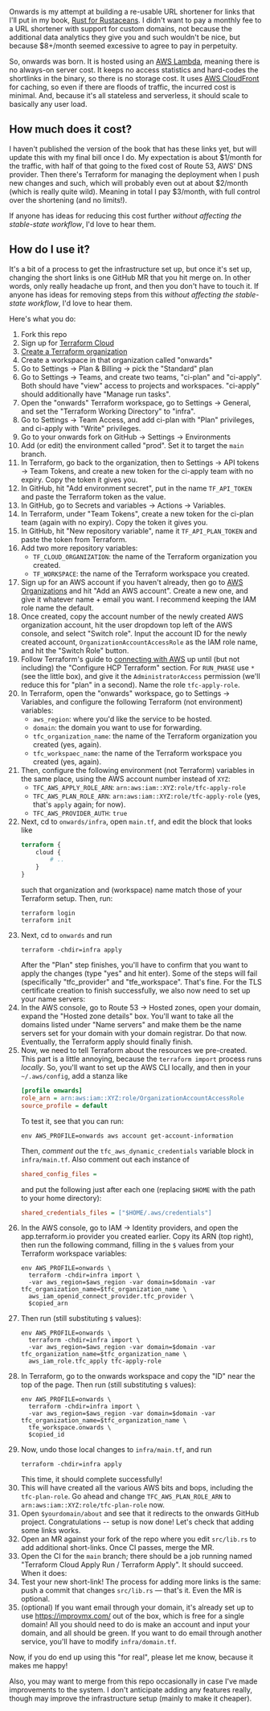 Onwards is my attempt at building a re-usable URL shortener for links
that I'll put in my book, [Rust for Rustaceans][r4r]. I didn't want to
pay a monthly fee to a URL shortener with support for custom domains,
not because the additional data analytics they give you and such
wouldn't be nice, but because $8+/month seemed excessive to agree to pay
in perpetuity.

So, onwards was born. It is hosted using an [AWS Lambda][lambda],
meaning there is no always-on server cost. It keeps no access statistics
and hard-codes the shortlinks in the binary, so there is no storage
cost. It uses [AWS CloudFront][cf] for caching, so even if there are
floods of traffic, the incurred cost is minimal. And, because it's all
stateless and serverless, it should scale to basically any user load.

## How much does it cost?

I haven't published the version of the book that has these links yet,
but will update this with my final bill once I do. My expectation is
about $1/month for the traffic, with half of that going to the fixed
cost of Route 53, AWS' DNS provider. Then there's Terraform for managing
the deployment when I push new changes and such, which will probably
even out at about $2/month (which is really quite wild). Meaning in
total I pay $3/month, with full control over the shortening (and no
limits!).

If anyone has ideas for reducing this cost further _without affecting
the stable-state workflow_, I'd love to hear them.

[r4r]: https://rust-for-rustaceans.com/
[lambda]: https://aws.amazon.com/lambda/
[cf]: https://aws.amazon.com/cloudfront/

## How do I use it?

It's a bit of a process to get the infrastructure set up, but once it's
set up, changing the short links is one GitHub MR that you hit merge on.
In other words, only really headache up front, and then you don't have
to touch it. If anyone has ideas for removing steps from this _without
affecting the stable-state workflow_, I'd love to hear them.

Here's what you do:

1. Fork this repo
1. Sign up for [Terraform Cloud](https://app.terraform.io/public/signup/account)
1. [Create a Terraform organization](https://app.terraform.io/app/organizations/new)
1. Create a workspace in that organization called "onwards"
1. Go to Settings -> Plan & Billing -> pick the "Standard" plan
1. Go to Settings -> Teams, and create two teams, "ci-plan" and
   "ci-apply". Both should have "view" access to projects and
   workspaces. "ci-apply" should additionally have "Manage run tasks".
1. Open the "onwards" Terraform workspace, go to Settings -> General,
   and set the "Terraform Working Directory" to "infra".
1. Go to Settings -> Team Access, and add ci-plan with "Plan"
   privileges, and ci-apply with "Write" privileges.
1. Go to your onwards fork on GitHub -> Settings -> Environments
1. Add (or edit) the environment called "prod". Set it to target the
   `main` branch.
1. In Terraform, go back to the organization, then to Settings -> API
   tokens -> Team Tokens, and create a new token for the ci-apply team
   with no expiry. Copy the token it gives you.
1. In GitHub, hit "Add environment secret", put in the name
    `TF_API_TOKEN` and paste the Terraform token as the value.
1. In GitHub, go to Secrets and variables -> Actions -> Variables.
1. In Terraform, under "Team Tokens", create a new token for the
   ci-plan team (again with no expiry). Copy the token it gives you.
1. In GitHub, hit "New repository variable", name it
   `TF_API_PLAN_TOKEN` and paste the token from Terraform.
1. Add two more repository variables:
   - `TF_CLOUD_ORGANIZATION`: the name of the Terraform organization you created.
   - `TF_WORKSPACE`: the name of the Terraform workspace you created.
1. Sign up for an AWS account if you haven't already, then go to [AWS
   Organizations](https://us-east-1.console.aws.amazon.com/organizations/v2/home/accounts)
   and hit "Add an AWS account". Create a new one, and give it whatever
   name + email you want. I recommend keeping the IAM role name the
   default.
1. Once created, copy the account number of the newly created AWS
   organization account, hit the user dropdown top left of the AWS
   console, and select "Switch role". Input the account ID for the newly
   created account, `OrganizationAccountAccessRole` as the IAM role
   name, and hit the "Switch Role" button.
1. Follow Terraform's guide to [connecting with AWS][tf-aws] up until
   (but not including) the "Configure HCP Terraform" section. For
   `RUN_PHASE` use `*` (see the little box), and give it the
   `AdministratorAccess` permission (we'll reduce this for "plan" in a
   second). Name the role `tfc-apply-role`.
1. In Terraform, open the "onwards" workspace, go to Settings ->
   Variables, and configure the following Terraform (not environment)
   variables:
   - `aws_region`: where you'd like the service to be hosted.
   - `domain`: the domain you want to use for forwarding.
   - `tfc_organization_name`: the name of the Terraform organization you created (yes, again).
   - `tfc_workspaec_name`: the name of the Terraform workspace you created (yes, again).
1. Then, configure the following environment (not Terraform) variables
   in the same place, using the AWS account number instead of `XYZ`:
   - `TFC_AWS_APPLY_ROLE_ARN`: `arn:aws:iam::XYZ:role/tfc-apply-role`
   - `TFC_AWS_PLAN_ROLE_ARN`: `arn:aws:iam::XYZ:role/tfc-apply-role`
     (yes, that's `apply` again; for now).
   - `TFC_AWS_PROVIDER_AUTH`: `true`
1. Next, cd to `onwards/infra`, open `main.tf`, and edit the block that
   looks like
   ```terraform
   terraform {
       cloud {
           # ..
       }
   }
   ```
   such that organization and (workspace) name match those of your
   Terraform setup. Then, run:
   ```console
   terraform login
   terraform init
   ```
1. Next, cd to `onwards` and run
   ```console
   terraform -chdir=infra apply
   ```
   After the "Plan" step finishes, you'll have to confirm that you want
   to apply the changes (type "yes" and hit enter). Some of the steps
   will fail (specifically "tfc_provider" and "tfe_workspace". That's
   fine. For the TLS certificate creation to finish successfully, we
   also now need to set up your name servers:
1. In the AWS console, go to Route 53 -> Hosted zones, open your domain,
   expand the "Hosted zone details" box. You'll want to take all the
   domains listed under "Name servers" and make them be the name servers
   set for your domain with your domain registrar. Do that now.
   Eventually, the Terraform apply should finally finish.
1. Now, we need to tell Terraform about the resources we pre-created.
   This part is a little annoying, because the `terraform import`
   process runs _locally_. So, you'll want to set up the AWS CLI
   locally, and then in your `~/.aws/config`, add a stanza like
   ```ini
   [profile onwards]
   role_arn = arn:aws:iam::XYZ:role/OrganizationAccountAccessRole
   source_profile = default
   ```
   To test it, see that you can run:
   ```console
   env AWS_PROFILE=onwards aws account get-account-information
   ```
   Then, _comment out_ the `tfc_aws_dynamic_credentials` variable block
   in `infra/main.tf`. Also comment out each instance of
   ```ini
   shared_config_files =
   ```
   and put the following just after each one (replacing `$HOME` with
   the path to your home directory):
   ```ini
   shared_credentials_files = ["$HOME/.aws/credentials"]
   ```
1. In the AWS console, go to IAM -> Identity providers, and open the
   app.terraform.io provider you created earlier. Copy its ARN (top
   right), then run the following command, filling in the `$` values
   from your Terraform workspace variables:
   ```console
   env AWS_PROFILE=onwards \
     terraform -chdir=infra import \
     -var aws_region=$aws_region -var domain=$domain -var tfc_organization_name=$tfc_organization_name \
     aws_iam_openid_connect_provider.tfc_provider \
     $copied_arn
   ```
1. Then run (still substituting `$` values):
   ```console
   env AWS_PROFILE=onwards \
     terraform -chdir=infra import \
     -var aws_region=$aws_region -var domain=$domain -var tfc_organization_name=$tfc_organization_name \
     aws_iam_role.tfc_apply tfc-apply-role
   ```
1. In Terraform, go to the onwards workspace and copy the "ID" near the
   top of the page. Then run (still substituting `$` values):
   ```console
   env AWS_PROFILE=onwards \
     terraform -chdir=infra import \
     -var aws_region=$aws_region -var domain=$domain -var tfc_organization_name=$tfc_organization_name \
     tfe_workspace.onwards \
     $copied_id
   ```
1. Now, undo those local changes to `infra/main.tf`, and run
   ```console
   terraform -chdir=infra apply
   ```
   This time, it should complete successfully!
1. This will have created all the various AWS bits and bops, including
   the `tfc-plan-role`. Go ahead and change `TFC_AWS_PLAN_ROLE_ARN` to
   `arn:aws:iam::XYZ:role/tfc-plan-role` now.
1. Open `$yourdomain/about` and see that it redirects to the onwards
   GitHub project. Congratulations -- setup is now done! Let's check
   that adding some links works.
1. Open an MR against your fork of the repo where you edit `src/lib.rs`
   to add additional short-links. Once CI passes, merge the MR.
1. Open the CI for the `main` branch; there should be a job running
   named "Terraform Cloud Apply Run / Terraform Apply". It should
   succeed. When it does:
1. Test your new short-link! The process for adding more links is the
   same: push a commit that changes `src/lib.rs` — that's it. Even the
   MR is optional.
1. (optional) If you want email through your domain, it's already set up
   to use https://improvmx.com/ out of the box, which is free for a
   single domain! All you should need to do is make an account and input
   your domain, and all should be green. If you want to do email through
   another service, you'll have to modify `infra/domain.tf`.

Now, if you do end up using this "for real", please let me know, because
it makes me happy!

Also, you may want to merge from this repo occasionally in case I've
made improvements to the system. I don't anticipate adding any features
really, though may improve the infrastructure setup (mainly to make it
cheaper).

[tf-aws]: https://developer.hashicorp.com/terraform/cloud-docs/workspaces/dynamic-provider-credentials/aws-configuration
